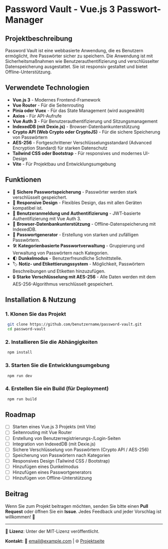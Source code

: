 # Password Vault - Vue.js 3 Passwort-Manager

## Projektbeschreibung
Password Vault ist eine webbasierte Anwendung, die es Benutzern ermöglicht, ihre Passwörter sicher zu speichern. Die Anwendung ist mit Sicherheitsmaßnahmen wie Benutzerauthentifizierung und verschlüsselter Datenspeicherung ausgestattet. Sie ist responsiv gestaltet und bietet Offline-Unterstützung.

## Verwendete Technologien
- **Vue.js 3** - Modernes Frontend-Framework
- **Vue Router** - Für die Seitenrouting
- **Pinia oder Vuex** - Für das State Management (wird ausgewählt)
- **Axios** - Für API-Aufrufe
- **Vue Auth 3** - Für Benutzerauthentifizierung und Sitzungsmanagement
- **IndexedDB (mit Dexie.js)** - Browser-Datenbankunterstützung
- **Crypto API (Web Crypto oder CryptoJS)** - Für die sichere Speicherung von Passwörtern
- **AES-256** - Fortgeschrittener Verschlüsselungsstandard (Advanced Encryption Standard) für starken Datenschutz
- **Tailwind CSS oder Bootstrap** - Für responsives und modernes UI-Design
- **Vite** - Für Projektbau und Entwicklungsumgebung

## Funktionen
- 🔐 **Sichere Passwortspeicherung** - Passwörter werden stark verschlüsselt gespeichert.
- 📲 **Responsive Design** - Flexibles Design, das mit allen Geräten kompatibel ist.
- 🔑 **Benutzeranmeldung und Authentifizierung** - JWT-basierte Authentifizierung mit Vue Auth 3.
- 💾 **Browser-Datenbankunterstützung** - Offline-Datenspeicherung mit IndexedDB.
- 🔄 **Passwortgenerator** - Erstellung von starken und zufälligen Passwörtern.
- 🛠 **Kategorienbasierte Passwortverwaltung** - Gruppierung und Verwaltung von Passwörtern nach Kategorien.
- 🌓 **Dunkelmodus** - Benutzerfreundliche Schnittstelle.
- 🏷️ **Notiz- und Etikettierungssystem** - Möglichkeit, Passwörtern Beschreibungen und Etiketten hinzuzufügen.
- 🔒 **Starke Verschlüsselung mit AES-256** - Alle Daten werden mit dem AES-256-Algorithmus verschlüsselt gespeichert.

## Installation & Nutzung
### 1. Klonen Sie das Projekt
```bash
 git clone https://github.com/benutzername/password-vault.git
 cd password-vault
```
### 2. Installieren Sie die Abhängigkeiten
```bash
 npm install
```
### 3. Starten Sie die Entwicklungsumgebung
```bash
 npm run dev
```
### 4. Erstellen Sie ein Build (für Deployment)
```bash
 npm run build
```

## Roadmap
- [ ] Starten eines Vue.js 3 Projekts (mit Vite)
- [ ] Seitenrouting mit Vue Router
- [ ] Erstellung von Benutzerregistrierungs-/Login-Seiten
- [ ] Integration von IndexedDB (mit Dexie.js)
- [ ] Sichere Verschlüsselung von Passwörtern (Crypto API / AES-256)
- [ ] Speicherung von Passwörtern nach Kategorien
- [ ] Responsives Design (Tailwind CSS / Bootstrap)
- [ ] Hinzufügen eines Dunkelmodus
- [ ] Hinzufügen eines Passwortgenerators
- [ ] Hinzufügen von Offline-Unterstützung

## Beitrag
Wenn Sie zum Projekt beitragen möchten, senden Sie bitte einen **Pull Request** oder öffnen Sie ein **Issue**. Jedes Feedback und jeder Vorschlag ist willkommen! 🚀

---

📌 **Lizenz**: Unter der MIT-Lizenz veröffentlicht.

**Kontakt:**
📧 email@example.com | 🌐 [Projektseite](https://github.com/benutzername/password-vault)
